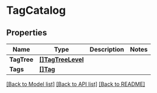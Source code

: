 # TagCatalog

## Properties

Name | Type | Description | Notes
------------ | ------------- | ------------- | -------------
**TagTree** | [**[]TagTreeLevel**](TagTreeLevel.md) |  | 
**Tags** | [**[]Tag**](Tag.md) |  | 

[[Back to Model list]](../README.md#documentation-for-models) [[Back to API list]](../README.md#documentation-for-api-endpoints) [[Back to README]](../README.md)


